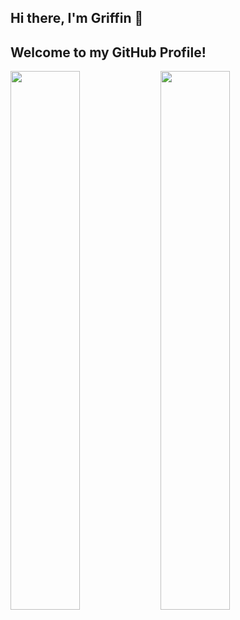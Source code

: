 ## Hi there, I'm Griffin 👋 
## Welcome to my GitHub Profile!
<img align="left" width="47%" src="https://github-readme-stats.vercel.app/api?username=MaybeGriffin&show_icons=true&theme=transparent&hide=stars,prs" />

<img align="left" width="47%" src="https://github-readme-stats.vercel.app/api/top-langs/?username=MaybeGriffin&layout=compact" />
